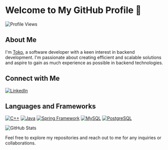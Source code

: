 # Welcome to My GitHub Profile 👋

![Profile Views](https://komarev.com/ghpvc/?username=toktab&color=brightgreen)

## About Me
I'm [Toko](https://www.linkedin.com/in/toktab/), a software developer with a keen interest in backend development. I'm passionate about creating efficient and scalable solutions and aspire to gain as much experience as possible in backend technologies.

## Connect with Me
[![LinkedIn](https://img.shields.io/badge/-Connect%20with%20me-blue?style=flat&logo=linkedin)](https://www.linkedin.com/in/toktab/)

## Languages and Frameworks
[![C++](https://img.shields.io/badge/C++-blue?style=flat&logo=cplusplus)](https://isocpp.org/) [![Java](https://img.shields.io/badge/Java-orange?style=flat&logo=java)](https://www.java.com/) [![Spring Framework](https://img.shields.io/badge/Spring_Framework-green?style=flat&logo=spring&logoColor=white)](https://spring.io/) [![MySQL](https://img.shields.io/badge/MySQL-blue?style=flat&logo=mysql&logoColor=white)](https://www.mysql.com/) [![PostgreSQL](https://img.shields.io/badge/PostgreSQL-blue?style=flat&logo=postgresql&logoColor=white)](https://www.postgresql.org/)

![GitHub Stats](https://github-readme-stats.vercel.app/api?username=toktab&show_icons=true&theme=radical)

Feel free to explore my repositories and reach out to me for any inquiries or collaborations.
